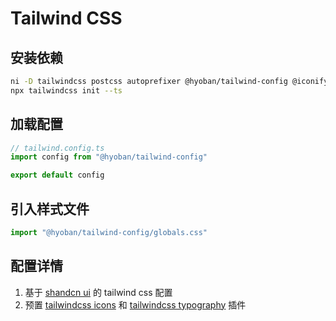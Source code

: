# Tailwind CSS

## 安装依赖

```bash
ni -D tailwindcss postcss autoprefixer @hyoban/tailwind-config @iconify-json/lucide @iconify-json/simple-icons @iconify-json/mdi
npx tailwindcss init --ts
```

## 加载配置

```js
// tailwind.config.ts
import config from "@hyoban/tailwind-config"

export default config
```

## 引入样式文件

```js
import "@hyoban/tailwind-config/globals.css"
```

## 配置详情

1. 基于 [shandcn ui](https://ui.shadcn.com/docs/installation/manual#configure-tailwindconfigjs) 的 tailwind css 配置
1. 预置 [tailwindcss icons](https://github.com/egoist/tailwindcss-icons) 和 [tailwindcss typography](https://tailwindcss.com/docs/typography-plugin) 插件

